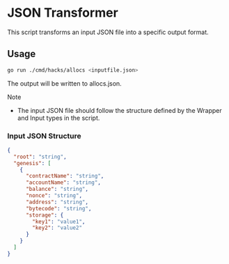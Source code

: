 # JSON Transformer

This script transforms an input JSON file into a specific output format.

## Usage

```sh
go run ./cmd/hacks/allocs <inputfile.json>
```


The output will be written to allocs.json.

Note
- The input JSON file should follow the structure defined by the Wrapper and Input types in the script.


### Input JSON Structure

```json
{
  "root": "string",
  "genesis": [
    {
      "contractName": "string",
      "accountName": "string",
      "balance": "string",
      "nonce": "string",
      "address": "string",
      "bytecode": "string",
      "storage": {
        "key1": "value1",
        "key2": "value2"
      }
    }
  ]
}
```
